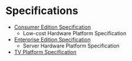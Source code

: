 # Specifications

- [Consumer Edition Specification](../96Boards-CE-Specification.pdf)
   - Low-cost Hardware Platform Specification
- [Enterprise Edition Specification](../96Boards-EE-Specification.pdf)
   - Server Hardware Platform Specification
- [TV Platform Specification](96Boards-EE-TV-Platform-Specification.pdf)
